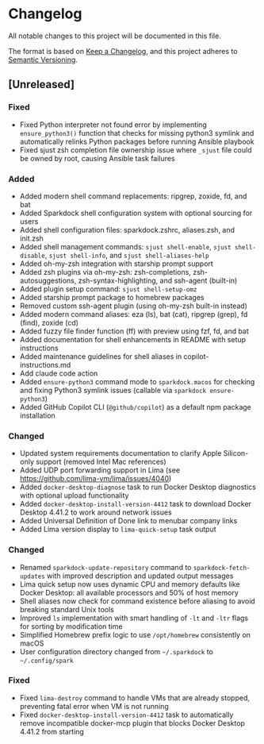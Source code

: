 # Changelog

All notable changes to this project will be documented in this file.

The format is based on [Keep a Changelog](https://keepachangelog.com/en/1.0.0/),
and this project adheres to [Semantic Versioning](https://semver.org/spec/v2.0.0.html).

## [Unreleased]

### Fixed
- Fixed Python interpreter not found error by implementing `ensure_python3()` function that checks for missing python3 symlink and automatically relinks Python packages before running Ansible playbook
- Fixed sjust zsh completion file ownership issue where `_sjust` file could be owned by root, causing Ansible task failures

### Added
- Added modern shell command replacements: ripgrep, zoxide, fd, and bat
- Added Sparkdock shell configuration system with optional sourcing for users
- Added shell configuration files: sparkdock.zshrc, aliases.zsh, and init.zsh
- Added shell management commands: `sjust shell-enable`, `sjust shell-disable`, `sjust shell-info`, and `sjust shell-aliases-help`
- Added oh-my-zsh integration with starship prompt support
- Added zsh plugins via oh-my-zsh: zsh-completions, zsh-autosuggestions, zsh-syntax-highlighting, and ssh-agent (built-in)
- Added plugin setup command: `sjust shell-setup-omz`
- Added starship prompt package to homebrew packages
- Removed custom ssh-agent plugin (using oh-my-zsh built-in instead)
- Added modern command aliases: eza (ls), bat (cat), ripgrep (grep), fd (find), zoxide (cd)
- Added fuzzy file finder function (ff) with preview using fzf, fd, and bat
- Added documentation for shell enhancements in README with setup instructions
- Added maintenance guidelines for shell aliases in copilot-instructions.md
- Add claude code action
- Added `ensure-python3` command mode to `sparkdock.macos` for checking and fixing Python3 symlink issues (callable via `sparkdock ensure-python3`)
- Added GitHub Copilot CLI (`@github/copilot`) as a default npm package installation

### Changed
- Updated system requirements documentation to clarify Apple Silicon-only support (removed Intel Mac references)
- Added UDP port forwarding support in Lima (see https://github.com/lima-vm/lima/issues/4040)
- Added `docker-desktop-diagnose` task to run Docker Desktop diagnostics with optional upload functionality
- Added `docker-desktop-install-version-4412` task to download Docker Desktop 4.41.2 to work around network issues
- Added Universal Definition of Done link to menubar company links
- Added Lima version display to `lima-quick-setup` task output

### Changed
- Renamed `sparkdock-update-repository` command to `sparkdock-fetch-updates` with improved description and updated output messages
- Lima quick setup now uses dynamic CPU and memory defaults like Docker Desktop: all available processors and 50% of host memory
- Shell aliases now check for command existence before aliasing to avoid breaking standard Unix tools
- Improved `ls` implementation with smart handling of `-lt` and `-ltr` flags for sorting by modification time
- Simplified Homebrew prefix logic to use `/opt/homebrew` consistently on macOS
- User configuration directory changed from `~/.sparkdock` to `~/.config/spark`

### Fixed
- Fixed `lima-destroy` command to handle VMs that are already stopped, preventing fatal error when VM is not running
- Fixed `docker-desktop-install-version-4412` task to automatically remove incompatible docker-mcp plugin that blocks Docker Desktop 4.41.2 from starting
